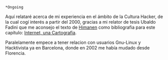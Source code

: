     *Ongoing 

Aquí relataré acerca de mi experiencia en el ámbito de la Cultura Hacker, de la cual cogí interés  a partir del 2000, gracias a mi relator de tesis Ubaldo Fadini que me aconsejo el texto de [Himanen](https://archive.org/details/etica-hacker-himanen) como bibliografia para este capítulo: [Internet, una Cartografia](https://www.encosianima.net/internet_Cartografia/1.3.html).

Paralelamente empece a tener relacion con usuarios Gnu-Linux y Hacktivista ya en Barcelona, donde en 2002 me había mudado desde Florencia.
